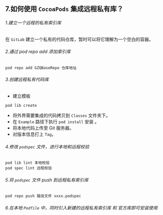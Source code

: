 ## 7.如何使用 `CocoaPods` 集成远程私有库？

###### 1.建立一个远程的私有索引库
在 `GitLab` 建立一个私有的代码仓库，暂时可以将它理解为一个空白的容器。

###### 2.通过 pod repo add 添加索引库

```objc
pod repo add GZQBaseRepo 仓库地址
```

###### 3.创建远程私有代码库

* 建立模板

```objc
pod lib create 
```  

* 将外界需要集成的代码拷贝到 `Classes` 文件夹下。
* 在 `Example` 路径下执行 `pod install` 安装 。
* 将本地代码上传至 Git 服务器。
* 对版本信息打上 `Tag`。

###### 4.修改 `podspec` 文件，进行本地和远程校验

```objc
pod lib lint 本地校验
pod spec lint 远程校验
``` 

###### 5.将 `podspec` 文件 push 到远程私有索引库

```objc
pod repo push 路径文件 xxxx.podspec
```  

###### 6.在本地 `Podfile` 中，同时引入新建的远程私有索引库 和 官方库即可安装使用

